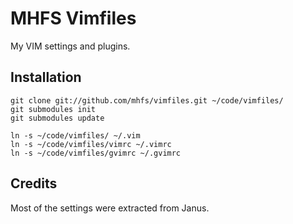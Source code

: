 MHFS Vimfiles
=============

My VIM settings and plugins.

Installation
------------

    git clone git://github.com/mhfs/vimfiles.git ~/code/vimfiles/
    git submodules init
    git submodules update

    ln -s ~/code/vimfiles/ ~/.vim
    ln -s ~/code/vimfiles/vimrc ~/.vimrc
    ln -s ~/code/vimfiles/gvimrc ~/.gvimrc

Credits
-------

Most of the settings were extracted from Janus.

